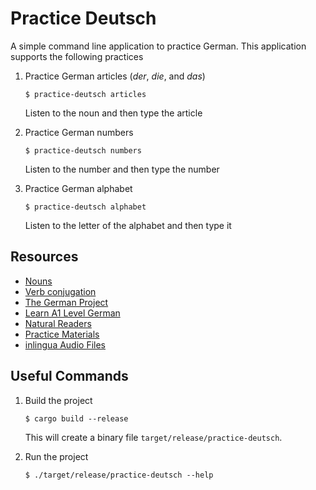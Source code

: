 # Practice Deutsch

A simple command line application to practice German.  This application supports the following practices

1. Practice German articles (_der_, _die_, and _das_)

   ```shell
   $ practice-deutsch articles
   ```

   Listen to the noun and then type the article

2. Practice German numbers

   ```shell
   $ practice-deutsch numbers
   ```

   Listen to the number and then type the number

3. Practice German alphabet

   ```shell
   $ practice-deutsch alphabet
   ```

   Listen to the letter of the alphabet and then type it

## Resources

- [Nouns](https://www.verbformen.com/declension/nouns/)
- [Verb conjugation](https://conjugator.reverso.net/conjugation-german.html)
- [The German Project](https://www.thegermanproject.com/german-lessons)
- [Learn A1 Level German](https://langster.org/en/grammar/german/a1/)
- [Natural Readers](https://www.naturalreaders.com/online/)
- [Practice Materials](https://www.goethe.de/ins/de/en/prf/prf/gzsd1/ueb.html)
- [inlingua Audio Files](https://www.dropbox.com/sh/yxyw77z5woty2r2/AADzwD5IUjp_Du1WqVsoNe2Ja?dl=0)

## Useful Commands

1. Build the project

   ```shell
   $ cargo build --release
   ```

   This will create a binary file `target/release/practice-deutsch`.

2. Run the project

   ```shell
   $ ./target/release/practice-deutsch --help
   ```
